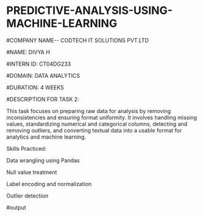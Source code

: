 # PREDICTIVE-ANALYSIS-USING-MACHINE-LEARNING
#COMPANY NAME-- CODTECH IT SOLUTIONS PVT.LTD

#NAME: DIVYA H

#INTERN ID: CT04DG233

#DOMAIN: DATA ANALYTICS

#DURATION: 4 WEEKS

#DESCRIPTION FOR TASK 2:

This task focuses on preparing raw data for analysis by removing inconsistencies and ensuring format uniformity. It involves handling missing values, standardizing numerical and categorical columns, detecting and removing outliers, and converting textual data into a usable format for analytics and machine learning.

Skills Practiced:

Data wrangling using Pandas

Null value treatment

Label encoding and normalization

Outlier detection

#output

